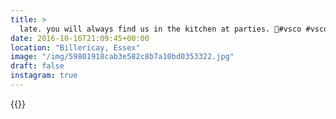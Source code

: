 ```yaml
---
title: >
  late. you will always find us in the kitchen at parties. 🍰#vsco #vscofilm #portrait #candid #lowlights #contrast #closeup
date: 2016-10-16T21:09:45+00:00
location: "Billericay, Essex"
image: "/img/59801918cab3e582c8b7a10bd0353322.jpg"
draft: false
instagram: true
---
```


{{<photo src="/img/59801918cab3e582c8b7a10bd0353322.jpg">}}
